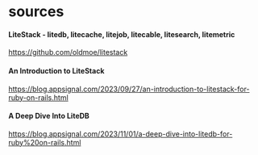 # sources

#### LiteStack - litedb, litecache, litejob, litecable, litesearch, litemetric

https://github.com/oldmoe/litestack

#### An Introduction to LiteStack

https://blog.appsignal.com/2023/09/27/an-introduction-to-litestack-for-ruby-on-rails.html

#### A Deep Dive Into LiteDB

https://blog.appsignal.com/2023/11/01/a-deep-dive-into-litedb-for-ruby%20on-rails.html
